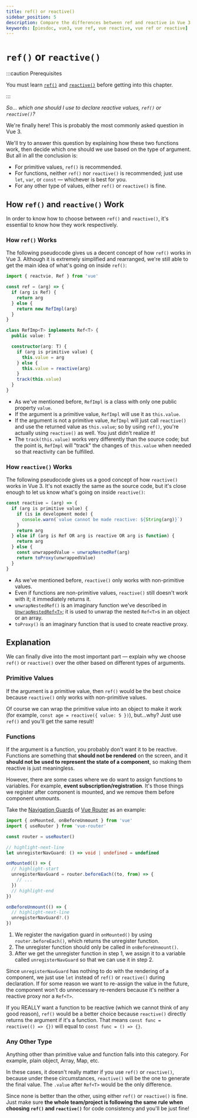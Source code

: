 ```yaml
---
title: ref() or reactive()
sidebar_position: 5
description: Compare the differences between ref and reactive in Vue 3.
keywords: [piesdoc, vue3, vue ref, vue reactive, vue ref or reactive]
---
```


# `ref()` or `reactive()`

:::caution Prerequisites

You must learn [`ref()`](./ref-and-ref#what-is-ref) and [`reactive()`](./reactive#what-is-reactive) before getting into this chapter.

:::

*So... which one should I use to declare reactive values, `ref()` or `reactive()`?*

We're finally here! This is probably the most commonly asked question in Vue 3.

We'll try to answer this question by explaining how these two functions work, then decide which one should we use based on the type of argument. But all in all the conclusion is:

- For primitive values, `ref()` is recommended.
- For functions, neither `ref()` nor `reactive()` is recommended; just use `let`, `var`, or `const` — whichever is best for you.
- For any other type of values, either `ref()` or `reactive()` is fine.

## How `ref()` and `reactive()` Work

In order to know how to choose between `ref()` and `reactive()`, it's essential to know how they work respectively.

### How `ref()` Works

The following pseudocode gives us a decent concept of how `ref()` works in Vue 3. Although it is extremely simplified and rearranged, we're still able to get the main idea of what's going on inside `ref()`:

```ts showLineNumbers
import { reactvie, Ref } from 'vue'

const ref = (arg) => {
  if (arg is Ref) {
    return arg
  } else {
    return new RefImpl(arg)
  }
}

class RefImp<T> implements Ref<T> {
  public value: T

  constructor(arg: T) {
    if (arg is primitive value) {
      this.value = arg
    } else {
      this.value = reactive(arg)
    }
    track(this.value)
  }
}
```

- As we've mentioned before, `RefImpl` is a class with only one public property `value`.
- If the argument is a primitive value, `RefImpl` will use it as `this.value`.
- If the argument is not a primitive value, `RefImpl` will just call `reactive()` and use the returned value as `this.value`; so by using `ref()`, you're actually using `reactive()` as well. You just didn't realize it!
- The `track(this.value)` works very differently than the source code; but the point is, `RefImpl` will "track" the changes of `this.value` when needed so that reactivity can be fulfilled.

### How `reactive()` Works

The following pseudocode gives us a good concept of how `reactive()` works in Vue 3. It's not exactly the same as the source code, but it's close enough to let us know what's going on inside `reactive()`:

```ts showLineNumbers
const reactive = (arg) => {
  if (arg is primitive value) {
    if (is in development mode) {
      console.warn(`value cannot be made reactive: ${String(arg)}`)
    }
    return arg
  } else if (arg is Ref OR arg is reactive OR arg is function) {
    return arg
  } else {
    const unwrappedValue = unwrapNestedRef(arg)
    return toProxy(unwrappedValue)
  }
}
```

- As we've mentioned before, `reactive()` only works with non-primitive values.
- Even if functions are non-primitive values, `reactive()` still doesn't work with it; it immediately returns it.
- `unwrapNestedRef()` is an imaginary function we've described in [`UnwrapNestedRef<T>`](./unwrap-nested-ref#what-is-unwrapnestedreft); it is used to unwrap the nested `Ref<T>`s in an object or an array.
- `toProxy()` is an imaginary function that is used to create reactive proxy.

## Explanation

We can finally dive into the most important part — explain why we choose `ref()` or `reactive()` over the other based on different types of arguments.

### Primitive Values

If the argument is a primitive value, then `ref()` would be the best choice because `reactive()` only works with non-primitive values.

Of course we can wrap the primitive value into an object to make it work (for example, `const age = reactive({ value: 5 })`), but...why? Just use `ref()` and you'll get the same result!

### Functions

If the argument is a function, you probably don't want it to be reactive. Functions are something that **should not be rendered** on the screen, and it **should not be used to represent the state of a component**, so making them reactive is just meaningless.

However, there are some cases where we do want to assign functions to variables. For example, **event subscription/registration**. It's those things we register after component is mounted, and we remove them before component unmounts.

Take the [Navigation Guards](https://router.vuejs.org/guide/advanced/navigation-guards.html#global-before-guards) of [Vue Router](https://router.vuejs.org/) as an example:

```ts showLineNumbers
import { onMounted, onBeforeUnmount } from 'vue'
import { useRouter } from 'vue-router'

const router = useRouter()

// highlight-next-line
let unregisterNavGuard: () => void | undefined = undefined

onMounted(() => {
  // highlight-start
  unregisterNavGuard = router.beforeEach((to, from) => {
    // ...
  })
  // highlight-end
})

onBeforeUnmount(() => {
  // highlight-next-line
  unregisterNavGuard?.()
})
```

1. We register the navigation guard in `onMounted()` by using `router.beforeEach()`, which returns the unregister function.
2. The unregister function should only be called in `onBeforeUnmount()`.
3. After we get the unregister function in step 1, we assign it to a variable called `unregisterNavGuard` so that we can use it in step 2.

Since `unregisterNavGuard` has nothing to do with the rendering of a component, we just use `let` instead of `ref()` or `reactive()` during declaration. If for some reason we want to re-assign the value in the future, the component won't do unnecessary re-renders because it's neither a reactive proxy nor a `Ref<T>`.

If you REALLY want a function to be reactive (which we cannot think of any good reason), `ref()` would be a better choice because `reactive()` directly returns the argument if it's a function. That means `const func = reactive(() => {})` will equal to `const func = () => {}`.

### Any Other Type

Anything other than primitive value and function falls into this category. For example, plain object, Array, Map, etc.

In these cases, it doesn't really matter if you use `ref()` or `reactive()`, because under these circumstances, `reactive()` will be the one to generate the final value. The `.value` after `Ref<T>` would be the only difference.

Since none is better than the other, using either `ref()` or `reactive()` is fine. Just make sure **the whole team/project is following the same rule when choosing `ref()` and `reactive()`** for code consistency and you'll be just fine!